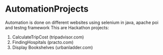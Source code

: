 # AutomationProjects
Automation is done on different websites using selenium in java, apache poi and testng framework
This are Hackathon projects:
1. CalculateTripCost (tripadvisor.com)
2. FindingHospitals (practo.com)
3. Display Bookshelves (urbanladder.com)
